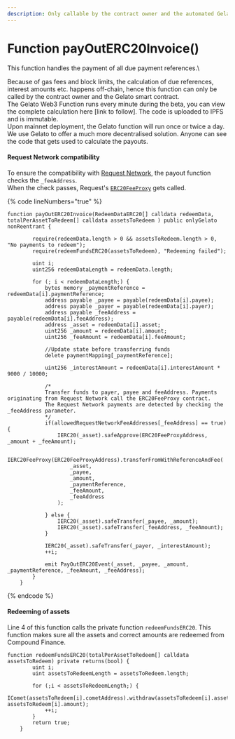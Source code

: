 ```yaml
---
description: Only callable by the contract owner and the automated Gelato smart contract
---
```


# Function payOutERC20Invoice()

This function handles the payment of all due payment references.\


Because of gas fees and block limits, the calculation of due references, interest amounts etc. happens off-chain, hence this function can only be called by the contract owner and the Gelato smart contract.\
The Gelato Web3 Function runs every minute during the beta, you can view the complete calculation here \[link to follow]. The code is uploaded to IPFS and is immutable.\
Upon mainnet deployment, the Gelato function will run once or twice a day.\
We use Gelato to offer a much more decentralised solution. Anyone can see the code that gets used to calculate the payouts.

#### Request Network compatibility

To ensure the compatibility with [Request Network](https://www.request.network), the payout function checks the `_feeAddress`.\
When the check passes, Request's [`ERC20FeeProxy`](https://github.com/RequestNetwork/requestNetwork/blob/master/packages/smart-contracts/src/contracts/ERC20FeeProxy.sol) gets called.

{% code lineNumbers="true" %}
```solidity
function payOutERC20Invoice(RedeemDataERC20[] calldata redeemData, totalPerAssetToRedeem[] calldata assetsToRedeem ) public onlyGelato nonReentrant {  

        require(redeemData.length > 0 && assetsToRedeem.length > 0, "No payments to redeem");        
        require(redeemFundsERC20(assetsToRedeem), "Redeeming failed");

        uint i;
        uint256 redeemDataLength = redeemData.length;

        for (; i < redeemDataLength;) {
            bytes memory _paymentReference = redeemData[i].paymentReference;
            address payable _payee = payable(redeemData[i].payee);
            address payable _payer = payable(redeemData[i].payer);
            address payable _feeAddress = payable(redeemData[i].feeAddress);
            address _asset = redeemData[i].asset;            
            uint256 _amount = redeemData[i].amount;
            uint256 _feeAmount = redeemData[i].feeAmount;
            
            //Update state before transferring funds
            delete paymentMapping[_paymentReference];
            
            uint256 _interestAmount = redeemData[i].interestAmount * 9000 / 10000;      
            
            /*
            Transfer funds to payer, payee and feeAddress. Payments originating from Request Network call the ERC20FeeProxy contract.
            The Request Network payments are detected by checking the _feeAddress parameter.
            */
            if(allowedRequestNetworkFeeAddresses[_feeAddress] == true) {
                IERC20(_asset).safeApprove(ERC20FeeProxyAddress, _amount + _feeAmount);

                IERC20FeeProxy(ERC20FeeProxyAddress).transferFromWithReferenceAndFee(
                    _asset,
                    _payee,
                    _amount,
                    _paymentReference,
                    _feeAmount,
                    _feeAddress
                );
            
            } else {
                IERC20(_asset).safeTransfer(_payee, _amount);
                IERC20(_asset).safeTransfer(_feeAddress, _feeAmount); 
            }
            
            IERC20(_asset).safeTransfer(_payer, _interestAmount);
            ++i;     

            emit PayOutERC20Event(_asset, _payee, _amount, _paymentReference, _feeAmount, _feeAddress);           
        }        
    }
```
{% endcode %}

#### Redeeming of assets

Line 4 of this function calls the private function `redeemFundsERC20`. This function makes sure all the assets and correct amounts are redeemed from Compound Finance.

```solidity
function redeemFundsERC20(totalPerAssetToRedeem[] calldata assetsToRedeem) private returns(bool) {
        uint i;
        uint assetsToRedeemLength = assetsToRedeem.length;

        for (;i < assetsToRedeemLength;) {
            IComet(assetsToRedeem[i].cometAddress).withdraw(assetsToRedeem[i].asset, assetsToRedeem[i].amount);
            ++i;
        }
        return true;
    }
```

